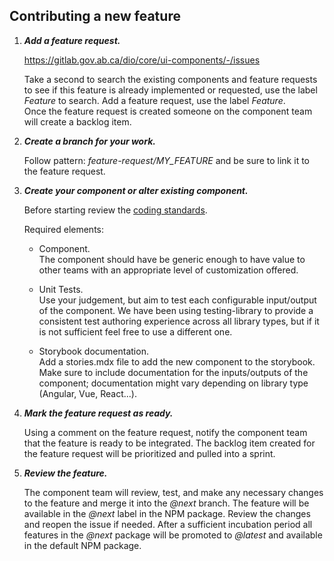 ## Contributing a new feature

1. ___Add a feature request.___  

    https://gitlab.gov.ab.ca/dio/core/ui-components/-/issues  
      
    Take a second to search the existing components and feature requests to see if this feature is already implemented or requested, use the label _Feature_ to search.  Add a feature request, use the label _Feature_.   
    Once the feature request is created someone on the component team will create a backlog item.  

2. ___Create a branch for your work.___  

    Follow pattern: _feature-request/MY_FEATURE_ and be sure to link it to the feature request.  

3. ___Create your component or alter existing component.___  
  
    Before starting review the [coding standards](coding_standards.md).  

    Required elements:  
    - Component.  
The component should have be generic enough to have value to other teams with an appropriate level of customization offered.  

    - Unit Tests.  
Use your judgement, but aim to test each configurable input/output of the component.  We have been using testing-library to provide a consistent test authoring experience across all library types, but if it is not sufficient feel free to use a different one.  

    - Storybook documentation.  
Add a stories.mdx file to add the new component to the storybook.  Make sure to include documentation for the inputs/outputs of the component; documentation might vary depending on library type (Angular, Vue, React...).  
        
  
4. ___Mark the feature request as ready.___
  
    Using a comment on the feature request, notify the component team that the feature is ready to be integrated.  The backlog item created for the feature request will be prioritized and pulled into a sprint.
  
5. ___Review the feature.___  

    The component team will review, test, and make any necessary changes to the feature and merge it into the _@next_ branch.   The feature will be available in the _@next_ label in the NPM package.  Review the changes and reopen the issue if needed.  After a sufficient incubation period all features in the _@next_ package will be promoted to _@latest_ and available in the default NPM package.
